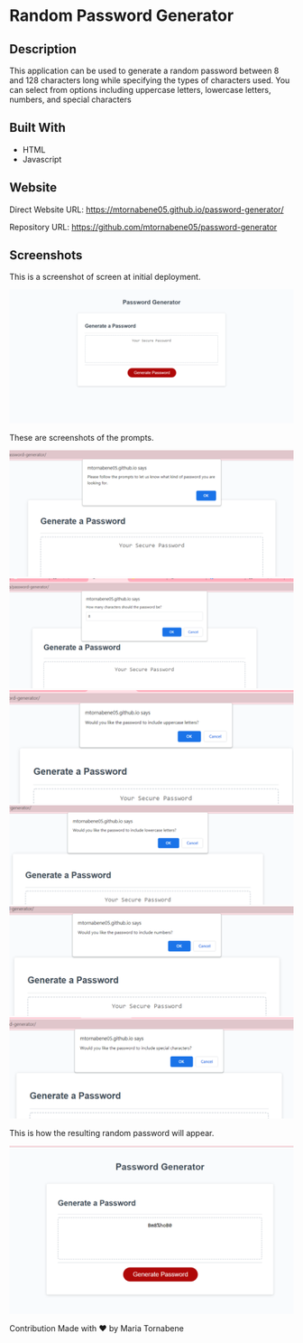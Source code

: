 # Random Password Generator

## Description
This application can be used to generate a random password between 8 and 128 characters long while specifying the types of characters used. You can select from options including uppercase letters, lowercase letters, numbers, and special characters

## Built With
* HTML
* Javascript

## Website
Direct Website URL: https://mtornabene05.github.io/password-generator/

Repository URL: https://github.com/mtornabene05/password-generator

## Screenshots
This is a screenshot of screen at initial deployment.

![Screenshot](./assets/images/initial-open.png)

These are screenshots of the prompts.

![Screenshot](./assets/images/prompt1.png)
![Screenshot](./assets/images/length.png)
![Screenshot](./assets/images/uppercase.png)
![Screenshot](./assets/images/lowercase.png)
![Screenshot](./assets/images/numbers.png)
![Screenshot](./assets/images/special.png)

This is how the resulting random password will appear.

![Screenshot](./assets/images/result.png)

Contribution
Made with ❤️ by Maria Tornabene
